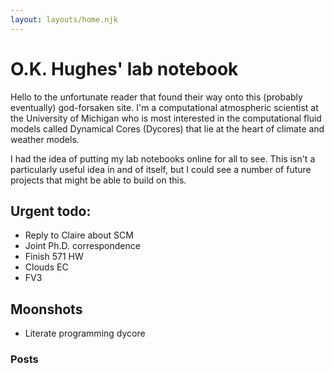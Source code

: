 ```yaml
---
layout: layouts/home.njk
---
```




# O.K. Hughes' lab notebook

Hello to the unfortunate reader that found their way onto this (probably eventually)
god-forsaken site. I'm a computational atmospheric scientist at the University of Michigan
who is most interested in the computational fluid models called Dynamical Cores (Dycores)
that lie at the heart of climate and weather models. 

I had the idea of putting my lab notebooks online for all to see. 
This isn't a particularly useful idea in and of itself, but I could
see a number of future projects that might be able to build on this.

## Urgent todo:
* Reply to Claire about SCM
* Joint Ph.D. correspondence
* Finish 571 HW
* Clouds EC
* FV3 


## Moonshots
* Literate programming dycore

### Posts
